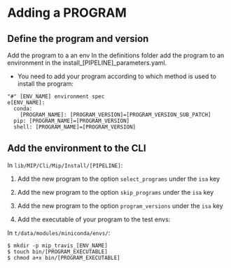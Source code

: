 # Adding a PROGRAM

## Define the program and version
Add the program to a an env
In the definitions folder add the program to an environment in the install_[PIPELINE]_parameters.yaml.

- You need to add your program according to which method is used to install the program:

```
"#" [ENV_NAME] environment spec
e[ENV_NAME]:
  conda:
    [PROGRAM_NAME]: [PROGRAM_VERSION]=[PROGRAM_VERSION_SUB_PATCH]
  pip: [PROGRAM_NAME]=[PROGRAM_VERSION]
  shell: [PROGRAM_NAME]=[PROGRAM_VERSION]
```

## Add the environment to the CLI
In `lib/MIP/Cli/Mip/Install/[PIPELINE]`:

1. Add the new program to the option `select_programs` under the `isa` key

2. Add the new program to the option `skip_programs` under the `isa` key

3. Add the new program to the option `program_versions` under the `isa` key

4. Add the executable of your program to the test envs:

In `t/data/modules/miniconda/envs/`:
```
$ mkdir -p mip_travis_[ENV_NAME]
$ touch bin/[PROGRAM_EXECUTABLE]
$ chmod a+x bin/[PROGRAM_EXECUTABLE]
```
